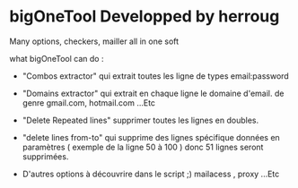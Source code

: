 # bigOneTool Developped by herroug
Many options, checkers, mailler all in one soft

what bigOneTool can do : 


- "Combos extractor" qui extrait toutes les ligne de types email:password
- "Domains extractor" qui extrait en chaque ligne le domaine d'email. de genre gmail.com, hotmail.com ...Etc
- "Delete Repeated lines" supprimer toutes les lignes en doubles.
- "delete lines from-to" qui supprime des lignes spécifique données en paramètres ( exemple de la ligne 50 à 100 ) donc 51 lignes seront supprimées.

- D'autres options à découvrire dans le script ;) mailacess , proxy ...Etc

